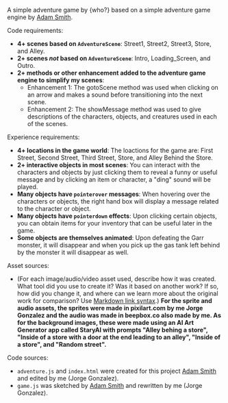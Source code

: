 A simple adventure game by {who?} based on a simple adventure game engine by [Adam Smith](https://github.com/rndmcnlly).

Code requirements:
- **4+ scenes based on `AdventureScene`**: Street1, Street2, Street3, Store, and Alley.
- **2+ scenes *not* based on `AdventureScene`**: Intro, Loading_Screen, and Outro.
- **2+ methods or other enhancement added to the adventure game engine to simplify my scenes**:
    - Enhancement 1: The gotoScene method was used when clicking on an arrow and makes a sound before transitioning into the next scene.
    - Enhancement 2: The showMessage method was used to give descriptions of the characters, objects, and creatures used in each of the scenes.

Experience requirements:
- **4+ locations in the game world**: The loactions for the game are: First Street, Second Street, Third Street, Store, and Alley Behind the Store.
- **2+ interactive objects in most scenes**: You can interact with the characters and objects by just clicking them to reveal a funny or useful message and by clicking an item or character, a "ding" sound will be played.
- **Many objects have `pointerover` messages**: When hovering over the characters or objects, the right hand box will display a message related to the character or object. 
- **Many objects have `pointerdown` effects**: Upon clicking certain objects, you can obtain items for your inventory that can be useful later in the game. 
- **Some objects are themselves animated**: Upon defeating the Garr monster, it will disappear and when you pick up the gas tank left behind by the monster it will disappear as well. 

Asset sources:
- (For each image/audio/video asset used, describe how it was created. What tool did you use to create it? Was it based on another work? If so, how did you change it, and where can we learn more about the original work for comparison? Use [Markdown link syntax](https://docs.github.com/en/get-started/writing-on-github/getting-started-with-writing-and-formatting-on-github/basic-writing-and-formatting-syntax#links).)
**For the sprite and audio assets, the sprites were made in pixilart.com by me Jorge Gonzalez and the audio was made in beepbox.co also made by me. As for the background images, these were made using an AI Art Generator app called StaryAI with prompts "Alley behing a store", "Inside of a store with a door at the end leading to an alley", "Inside of a store", and "Random street".**

Code sources:
- `adventure.js` and `index.html` were created for this project [Adam Smith](https://github.com/rndmcnlly) and edited by me (Jorge Gonzalez).
- `game.js` was sketched by [Adam Smith](https://github.com/rndmcnlly) and rewritten by me (Jorge Gonzalez).